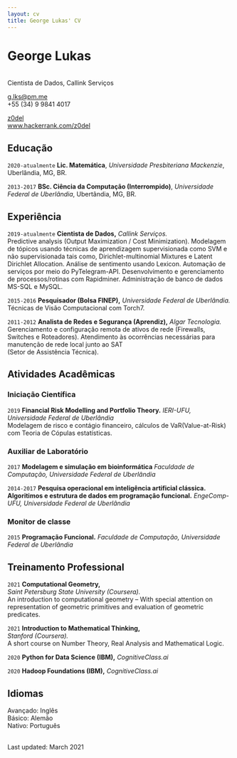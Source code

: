 ```yaml
---
layout: cv
title: George Lukas' CV
---
```

# George Lukas
<br/>Cientista de Dados, Callink Serviços


<a href="g.lks@pm.me">g.lks@pm.me</a> 
<br/>+55 (34) 9 9841 4017

<div id="webaddress">
  <a href="https://github.com/z0del"><i class="fab fa-github"></i> z0del</a> <br/>
  <a href="https://www.hackerrank.com/z0del"><i class="fas fa-users"></i> www.hackerrank.com/z0del</a>
</div>

## Educação

`2020-atualmente`
**Lic. Matemática**, *Universidade Presbiteriana Mackenzie*, Uberlândia, MG, BR.<br/>

`2013-2017`
**BSc. Ciência da Computação (Interrompido)**, *Universidade Federal de Uberlândia*, Ubertândia, MG, BR.

## Experiência

`2019-atualmente`
**Cientista de Dados,** *Callink Serviços.*<br/>
Predictive analysis (Output Maximization / Cost Minimization).
Modelagem de tópicos usando técnicas de aprendizagem supervisionada como SVM e não supervisionada 
tais como, Dirichlet-multinomial Mixtures e Latent Dirichlet Allocation. Análise de sentimento usando Lexicon. 
Automação de serviços por meio do PyTelegram-API. Desenvolvimento e gerenciamento de processos/rotinas com Rapidminer.
Administração de banco de dados MS-SQL e MySQL. 

`2015-2016`
**Pesquisador (Bolsa FINEP),** *Universidade Federal de Uberlândia.*<br/>
Técnicas de Visão Computacional com Torch7.

`2011-2012`
**Analista de Redes e Segurança (Aprendiz),** *Algar Tecnologia.*<br/>
Gerenciamento e configuração remota de ativos de rede (Firewalls, Switches e Roteadores).
Atendimento às ocorrências necessárias para manutenção de rede local junto ao SAT<br/>(Setor de Assistência Técnica).


## Atividades Acadêmicas

### Iniciação Científica

`2019`
**Financial Risk Modelling and Portfolio Theory.** *IERI-UFU, Universidade Federal de Uberlândia*<br/>
Modelagem de risco e contágio financeiro, cálculos de VaR(Value-at-Risk) com Teoria de Cópulas estatísticas.

### Auxiliar de Laboratório
`2017`
**Modelagem e simulação em bioinformática**
*Faculdade de Computação, Universidade Federal de Uberlândia*

`2014-2017`
**Pesquisa operacional em inteligência artificial clássica.**
**Algoritimos e estrutura de dados em programação funcional.**
*EngeComp-UFU, Universidade Federal de Uberlândia*

### Monitor de classe
`2015`
**Programação Funcional.** *Faculdade de Computação, Universidade Federal de Uberlândia*

## Treinamento Professional

`2021`
**Computational Geometry,**<br/>*Saint Petersburg State University (Coursera).*
<br/>An introduction to computational geometry – 
With special attention on representation of geometric primitives and evaluation of geometric predicates.<br/>

`2021`
**Introduction to Mathematical Thinking,**<br/>*Stanford (Coursera).*<br/>
A short course on Number Theory, Real Analysis and Mathematical Logic.<br/>

`2020`
**Python for Data Science (IBM),** *CognitiveClass.ai*<br/>

`2020`
**Hadoop Foundations (IBM),** *CognitiveClass.ai*<br/>


## Idiomas

Avançado: Inglês<br/>
Básico: Alemão<br/>
Nativo: Português<br/>

<br/>Last updated: March  2021<br/><br/>
